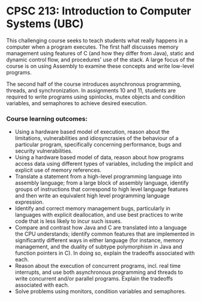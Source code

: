 # CPSC 213: Introduction to Computer Systems (UBC)

This challenging course seeks to teach students what really happens in a computer when a program executes. The first half discusses memory management using features of C (and how they differ from Java), static and dynamic control flow, and procedures' use of the stack. A large focus of the course is on using Assembly to examine these concepts and write low-level programs.

The second half of the course introduces asynchronous programming, threads, and synchronization. In assignments 10 and 11, students are required to write programs using spinlocks, mutex objects and condition variables, and semaphores to achieve desired execution. 

### Course learning outcomes:
- Using a hardware based model of execution, reason about the limitations, vulnerabilities and idiosyncrasies of the behaviour of a particular program, specifically concerning performance, bugs and security vulnerabilities.
- Using a hardware based model of data, reason about how programs access data using different types of variables, including the implicit and explicit use of memory references.
- Translate a statement from a high-level programming language into assembly language; from a large block of assembly language, identify groups of instructions that correspond to high level language features and then write an equivalent high level programming language expression.
- Identify and correct memory management bugs, particularly in languages with explicit deallocation, and use best practices to write code that is less likely to incur such issues.
- Compare and contrast how Java and C are translated into a language the CPU understands; identify common features that are implemented in significantly different ways in either language (for instance, memory management, and the duality of subtype polymorphism in Java and function pointers in C). In doing so, explain the tradeoffs associated with each.
- Reason about the execution of concurrent programs, incl. real time interrupts, and use both asynchronous programming and threads to write concurrent and/or parallel programs. Explain the tradeoffs associated with each.
- Solve problems using monitors, condition variables and semaphores.
